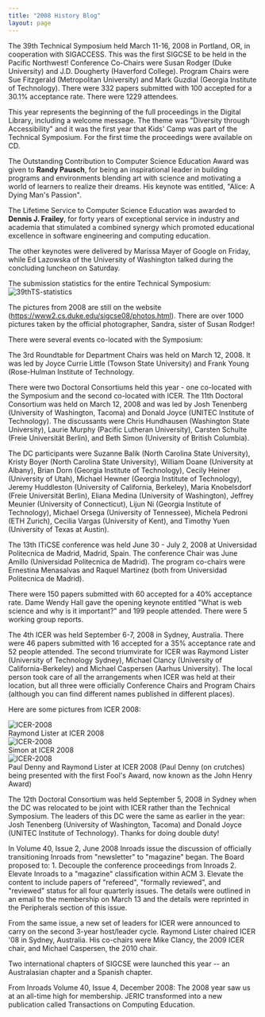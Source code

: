 ```yaml
---
title: "2008 History Blog"
layout: page
---
```


The 39th Technical Symposium held March 11-16, 2008 in Portland, OR, in
cooperation with SIGACCESS. This was the first SIGCSE to be held in the
Pacific Northwest! Conference Co-Chairs were Susan Rodger (Duke
University) and J.D. Dougherty (Haverford College). Program Chairs were
Sue Fitzgerald (Metropolitan University) and Mark Guzdial (Georgia
Institute of Technology). There were 332 papers submitted with 100
accepted for a 30.1% acceptance rate. There were 1229 attendees.

This year represents the beginning of the full proceedings in the
Digital Library, including a welcome message. The theme was "Diversity
through Accessibility" and it was the first year that Kids\' Camp was
part of the Technical Symposium. For the first time the proceedings were
available on CD.

The Outstanding Contribution to Computer Science Education Award was
given to **Randy Pausch**, for being an inspirational leader in building
programs and environments blending art with science and motivating a
world of learners to realize their dreams. His keynote was entitled,
\"Alice: A Dying Man\'s Passion\".

The Lifetime Service to Computer Science Education was awarded to
**Dennis J. Frailey**, for forty years of exceptional service in
industry and academia that stimulated a combined synergy which promoted
educational excellence in software engineering and computing education.

The other keynotes were delivered by Marissa Mayer of Google on Friday,
while Ed Lazowska of the University of Washington talked during the
concluding luncheon on Saturday.

The submission statistics for the entire Technical Symposium:\
![39thTS-statistics](../../files/images/50yearsofSIGCSE/39thTS-statistics.jpg)

The pictures from 2008 are still on the website
(<https://www2.cs.duke.edu/sigcse08/photos.html>). There are over 1000
pictures taken by the official photographer, Sandra, sister of Susan
Rodger!

There were several events co-located with the Symposium:

The 3rd Roundtable for Department Chairs was held on March 12, 2008. It
was led by Joyce Currie Little (Towson State University) and Frank Young
(Rose-Hulman Institute of Technology.

There were two Doctoral Consortiums held this year - one co-located with
the Symposium and the second co-located with ICER. The 11th Doctoral
Consortium was held on March 12, 2008 and was led by Josh Tenenberg
(University of Washington, Tacoma) and Donald Joyce (UNITEC Institute of
Technology). The discussants were Chris Hundhausen (Washington State
University), Laurie Murphy (Pacific Lutheran University), Carsten
Schulte (Freie Universität Berlin), and Beth Simon (University of
British Columbia).

The DC participants were Suzanne Balik (North Carolina State
University), Kristy Boyer (North Carolina State University), William
Doane (University at Albany), Brian Dorn (Georgia Institute of
Technology), Cecily Heiner (University of Utah), Michael Hewner (Georgia
Institute of Technology), Jeremy Huddleston (University of California,
Berkeley), Maria Knobelsdorf (Freie Universität Berlin), Eliana Medina
(University of Washington), Jeffrey Meunier (University of Connecticut),
Lijun Ni (Georgia Institute of Technology), Michael Orsega (University
of Tennessee), Michela Pedroni (ETH Zurich), Cecilia Vargas (University
of Kent), and Timothy Yuen (University of Texas at Austin).

The 13th ITiCSE conference was held June 30 - July 2, 2008 at
Universidad Politecnica de Madrid, Madrid, Spain. The conference Chair
was June Amillo (Universidad Politecnica de Madrid). The program
co-chairs were Ernestina Menasalvas and Raquel Martinez (both from
Universidad Politecnica de Madrid).

There were 150 papers submitted with 60 accepted for a 40% acceptance
rate. Dame Wendy Hall gave the opening keynote entitled \"What is web
science and why is it important?\" and 199 people attended. There were 5
working group reports.

The 4th ICER was held September 6-7, 2008 in Sydney, Australia. There
were 46 papers submitted with 16 accepted for a 35% acceptance rate and
52 people attended. The second triumvirate for ICER was Raymond Lister
(University of Technology Sydney), Michael Clancy (University of
California-Berkeley) and Michael Caspersen (Aarhus University). The
local person took care of all the arrangements when ICER was held at
their location, but all three were officially Conference Chairs and
Program Chairs (although you can find different names published in
different places).

Here are some pictures from ICER 2008:

![ICER-2008](../../files/images/50yearsofSIGCSE/ICER-2008-1.jpg)\
Raymond Lister at ICER 2008\
![ICER-2008](../../files/images/50yearsofSIGCSE/ICER-2008-2.jpg)\
Simon at ICER 2008\
![ICER-2008](../../files/images/50yearsofSIGCSE/ICER-2008-3.jpg)\
Paul Denny and Raymond Lister at ICER 2008 (Paul Denny (on crutches)
being presented with the first Fool\'s Award, now known as the John
Henry Award)

The 12th Doctoral Consortium was held September 5, 2008 in Sydney when
the DC was relocated to be joint with ICER rather than the Technical
Symposium. The leaders of this DC were the same as earlier in the year:
Josh Tenenberg (University of Washington, Tacoma) and Donald Joyce
(UNITEC Institute of Technology). Thanks for doing double duty!

In Volume 40, Issue 2, June 2008 Inroads issue the discussion of
officially transitioning Inroads from "newsletter" to "magazine" began.
The Board proposed to: 1. Decouple the conference proceedings from
Inroads 2. Elevate Inroads to a \"magazine\" classification within ACM
3. Elevate the content to include papers of \"refereed\", \"formally
reviewed\", and \"reviewed\" status for all four quarterly issues. The
details were outlined in an email to the membership on March 13 and the
details were reprinted in the Peripherals section of this issue.

From the same issue, a new set of leaders for ICER were announced to
carry on the second 3-year host/leader cycle. Raymond Lister chaired
ICER '08 in Sydney, Australia. His co-chairs were Mike Clancy, the 2009
ICER chair, and Michael Caspersen, the 2010 chair.

Two international chapters of SIGCSE were launched this year -- an
Australasian chapter and a Spanish chapter.

From Inroads Volume 40, Issue 4, December 2008: The 2008 year saw us at
an all-time high for membership. JERIC transformed into a new
publication called Transactions on Computing Education.